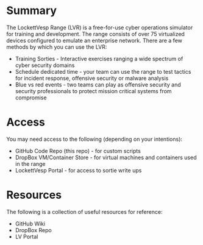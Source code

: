 # Summary
The LockettVesp Range (LVR) is a free-for-use cyber operations simulator for training and development. The range consists of over 75 virtualized devices configured to emulate an enterprise network. There are a few methods by which you can use the LVR:

* Training Sorties - Interactive exercises ranging a wide spectrum of cyber security domains
* Schedule dedicated time - your team can use the range to test tactics for incident response, offensive security or malware analysis
* Blue vs red events - two teams can play as offensive security and security professionals to protect mission critical systems from compromise

# Access
You may need access to the following (depending on your intentions):

* GitHub Code Repo (this repo) - for custom scripts
* DropBox VM/Container Store - for virtual machines and containers used in the range
* LockettVesp Portal - for access to sortie write ups

# Resources
The following is a collection of useful resources for reference:

* GitHub Wiki
* DropBox Repo
* LV Portal


